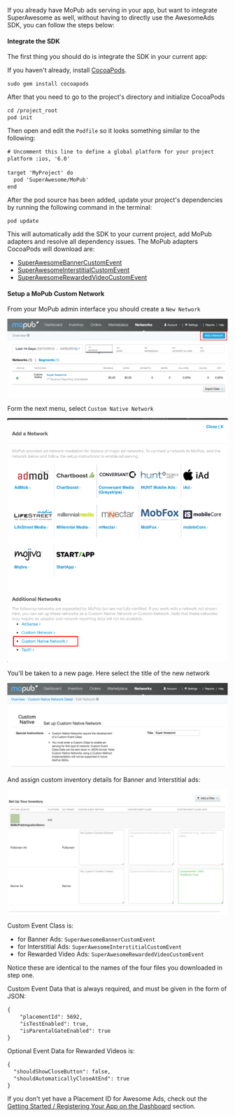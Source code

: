 If you already have MoPub ads serving in your app, but want to integrate SuperAwesome as well, without having to directly use the AwesomeAds SDK, you can follow the steps below:

#### Integrate the SDK

The first thing you should do is integrate the SDK in your current app:

If you haven't already, install [CocoaPods](http://cocoapods.org).

```
sudo gem install cocoapods

```

After that you need to go to the project's directory and initialize CocoaPods

```
cd /project_root
pod init

```

Then open and edit the `Podfile` so it looks something similar to the following:

```
# Uncomment this line to define a global platform for your project
platform :ios, '6.0'

target 'MyProject' do
  pod 'SuperAwesome/MoPub'
end

```

After the pod source has been added, update your project's dependencies by running the following command in the terminal:

```
pod update

```

This will automatically add the SDK to your current project, add MoPub adapters and resolve all dependency issues.
The MoPub adapters CocoaPods will download are:

  * [SuperAwesomeBannerCustomEvent](https://github.com/SuperAwesomeLTD/sa-mobile-sdk-ios/blob/master/Pod/Plugin/MoPub/SuperAwesomeBannerCustomEvent.h)
  * [SuperAwesomeInterstitialCustomEvent](https://github.com/SuperAwesomeLTD/sa-mobile-sdk-ios/blob/master/Pod/Plugin/MoPub/SuperAwesomeInterstitialCustomEvent.h)
  * [SuperAwesomeRewardedVideoCustomEvent](https://github.com/SuperAwesomeLTD/sa-mobile-sdk-ios/blob/master/Pod/Plugin/MoPub/SuperAwesomeRewardedVideoCustomEvent.h)


#### Setup a MoPub Custom Network

From your MoPub admin interface you should create a `New Network`

![](img/IMG_07_MoPub_1.png "Adding a new Network")

Form the next menu, select `Custom Native Network`

![](img/IMG_07_MoPub_2.png "Creating a Custom Native Network")

You'll be taken to a new page. Here select the title of the new network

![](img/IMG_07_MoPub_3.png "Create the Super Awesome Network")

And assign custom inventory details for Banner and Interstitial ads:

![](img/IMG_07_MoPub_4.png "Setup custom inventory")

Custom Event Class is:
  * for Banner Ads: `SuperAwesomeBannerCustomEvent`
  * for Interstitial Ads: `SuperAwesomeInterstitialCustomEvent`
  * for Rewarded Video Ads: `SuperAwesomeRewardedVideoCustomEvent`

Notice these are identical to the names of the four files you downloaded in step one.

Custom Event Data that is always required, and must be given in the form of  JSON:

```
{
	"placementId": 5692,
	"isTestEnabled": true,
	"isParentalGateEnabled": true
}

```

Optional Event Data for Rewarded Videos is:

```
{
  "shouldShowCloseButton": false,
  "shouldAutomaticallyCloseAtEnd": true
}

```

If you don't yet have a Placement ID for Awesome Ads, check out the [Getting Started / Registering Your App on the Dashboard](https://developers.superawesome.tv/docs/iossdk/Getting%20Started/Registering%20Your%20App%20on%20the%20Dashboard?version=4) section.
